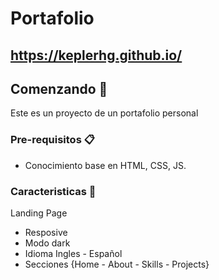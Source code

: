# Portafolio
## https://keplerhg.github.io/

## Comenzando 🚀
Este es un proyecto de un portafolio personal

### Pre-requisitos 📋

* Conocimiento base en HTML, CSS, JS.


### Caracteristicas 📄
Landing Page
* Resposive
* Modo dark
* Idioma Ingles - Español
* Secciones {Home - About - Skills - Projects}
